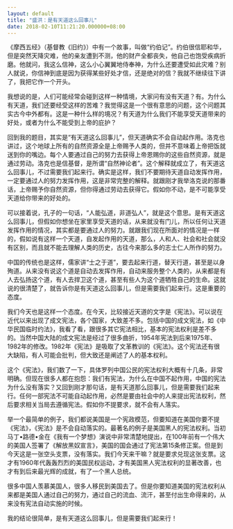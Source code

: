```yaml
---
layout: default
title: "盛洪：是有天道这么回事儿"
date: 2018-02-10T11:21:20.000000+08:00
---
```


《摩西五经》（基督教《旧约》）中有一个故事，叫做“约伯记”。约伯很信耶和华，但是突然天降灾难，他的亲友遭到不测，他的财产全都丧失，他自己也饱受疾病折磨。他就问，我这么信神，这么小心翼翼地侍奉神，为什么还要遭受如此灾难？别人就说，你信神到底是因为获得某些好处才信，还是绝对的信？我就不继续往下讲了，我把它作一个开头。

我想说的是，人们可能经常会碰到这样一种情境，大家问有没有天道？有。为什么有天道，我们还要经受这样的苦难？我觉得这是一个很有意思的问题，这个问题其实古今中外都有。这是一种什么样的境况？有天道为什么我们不能享受天道带来的好处，或者为什么不能受到上帝的庇护？

回到我的题目，其实是“有天道这么回事儿”，但天道确实不会自动起作用。洛克也讲过，这个地球上所有的自然资源全是上帝赐予人类的，但并不意味着上帝把饭就送到你的嘴边。每个人要通过自己的努力去获得上帝恩赐你的这些自然资源，就是通过劳动。洛克也是信基督，是所谓“自然神论者”。这个解释就成立了，有天道这么回事儿，不过需要我们起来行。确实是这样，我们不要期待天道自动发挥作用，一定要通过人的努力发挥作用，这是非常完整的解释。就跟刚才我举洛克说的那番话，上帝赐予你自然资源，但你得通过劳动去获得它。假如你不动，是不可能享受天道给你带来的好处的。

可以接着说，孔子的一句话，“人能弘道，非道弘人”，就是这个意思。是有天道这么回事儿，但假如你想坐在家里享受天道的话，从来就没有门儿，所以任何让天道发挥作用的情况，其实都是要通过人的努力。就跟我们现在所面对的情况是一样的，假如说有这样一个天道，自发起作用的天道，那么，人和人、社会和社会就没有区别，而且就不能去理解人类的历史，古往今来那么多的志士仁人所作的努力。

中国的传统也是这样，儒家讲“士之于道”，要去起来行道，替天行道，甚至是以身殉道。从来没有说这个道是自动去发挥作用，自动来服务整个人类的，从来都是有人去弘扬这个道，有人去捍卫这个道，甚至有些人为这个道牺牲自己的生命。这就说的很清楚了，就告诉你是有天道这么回事儿，但是需要我们起来行。这是重要的态度。

我们今天也是这样一个态度。在今天，比较接近天道的文字是《宪法》。可以说在近代以来出现了成文宪法，各个国家，大致差不多。包括中国的成文宪法，如《中华民国临时约法》，我看了看，跟很多其它宪法相比，基本的宪法权利是差不多的。当然中国大陆的成文宪法是经过了很多曲折，1954年宪法到后来1975年、1982年的修改。1982年《宪法》是吸取了文革教训的《宪法》。这个宪法还有很大缺陷，有人可能会批判，但大致还是阐述了人的基本权利。

这个《宪法》，我们数了一下，具体罗列中国公民的宪法权利大概有十几条，非常明确。但现在很多人都在抱怨：我们有宪法，为什么在中国不起作用，中国的宪法为什么没有落实？又回到刚才那句话，是有天道那么回事儿，但是需要我们起来行。任何一部宪法不可能自动起作用，必然是要由社会中的人来提出宪法权利，然后要求相关当局去遵循宪法。假如你不提要求，就不会有人落实。

举一个最简单的例子，我们都说美国是一个宪政模范，但要知道在美国你要不提《宪法》，《宪法》是不会自动落实的。最著名的例子是美国黑人的宪法权利。当初马丁•路德•金在《我有一个梦想》演说中非常清楚地提出，在100年前有一个伟大的美国人签署了《解放黑奴宣言》，美国的国会通过了宪法第15条修正案。但是到今天这是一张空头支票，没有落实。我们今天来干嘛？就是要求兑现这张支票。这才有1960年代轰轰烈烈的美国民权运动，才有美国黑人宪法权利的显著改善，也才有到后来最光辉的成就，有了一个黑人总统。

很多中国人羡慕美国人，很多人移民到美国去了。但是你要知道美国的宪法权利从来都是美国人通过自己的努力，通过自己的流血、流汗，甚至付出生命得来的，从来没有宪法自动实施的时候。

我的结论很简单，是有天道这么回事儿，但是需要我们起来行！

